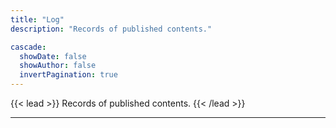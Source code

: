 ```yaml
---
title: "Log"
description: "Records of published contents."

cascade:
  showDate: false
  showAuthor: false
  invertPagination: true
---
```


{{< lead >}}
Records of published contents.
{{< /lead >}}

---
